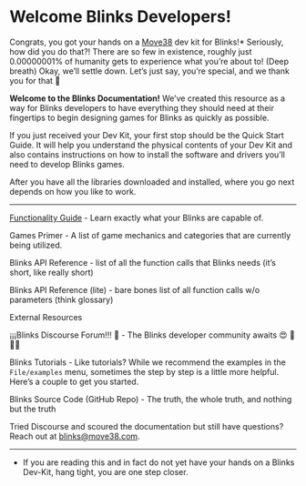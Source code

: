 # Welcome Blinks Developers!

Congrats, you got your hands on a [Move38](https://www.move38.com/) dev kit for Blinks!* Seriously, how did you do that?! There are so few in existence, roughly just 0.00000001% of humanity gets to experience what you’re about to!  (Deep breath) Okay, we’ll settle down. Let’s just say, you’re special, and we thank you for that 🙂

**Welcome to the Blinks Documentation!** We’ve created this resource as a way for Blinks developers to have everything they should need at their fingertips to begin designing games for Blinks as quickly as possible. 

If you just received your Dev Kit, your first stop should be the Quick Start Guide. It will help you understand the physical contents of your Dev Kit and also contains instructions on how to install the software and drivers you’ll need to develop Blinks games. 

After you have all the libraries downloaded and installed, where you go next depends on how you like to work. 

----------

[Functionality Guide](https://github.com/IdesOfJune/Move38-Arduino-Platform/tree/master/docs/quickstart.md) - Learn exactly what your Blinks are capable of.

Games Primer - A list of game mechanics and categories that are currently being utilized.

Blinks API Reference - list of all the function calls that Blinks needs (it’s short, like really short) 

Blinks API Reference (lite) - bare bones list of all function calls w/o parameters (think glossary)


External Resources

¡¡¡Blinks Discourse Forum!!! 🙂 - The Blinks developer community awaits 😍 🤠 🤗😨 

Blinks Tutorials - Like tutorials? While we recommend the examples in the `File/examples` menu, sometimes the step by step is a little more helpful. Here’s a couple to get you started.

Blinks Source Code (GitHub Repo) - The truth, the whole truth, and nothing but the truth

Tried Discourse and scoured the documentation but still have questions? 
Reach out at blinks@move38.com.


----------

* If you are reading this and in fact do not yet have your hands on a Blinks Dev-Kit, hang tight, you are one step closer. 
